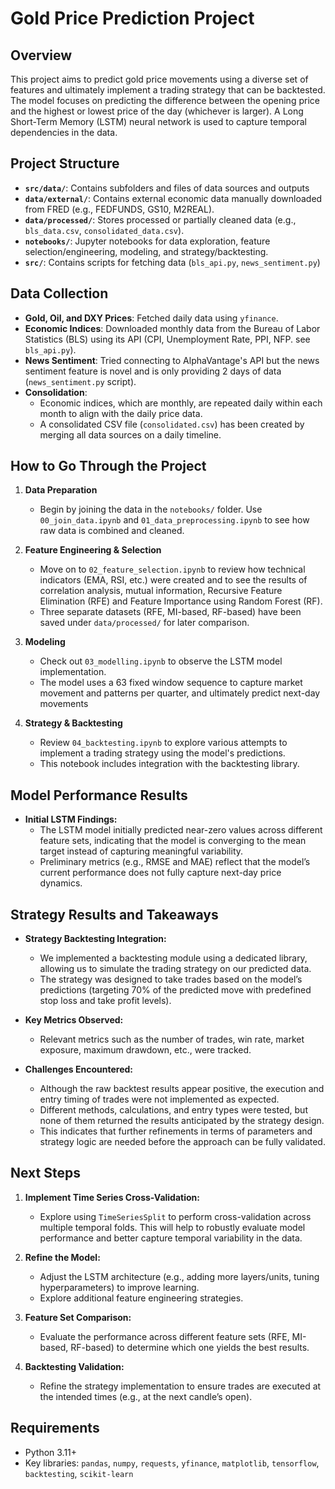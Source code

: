 # Gold Price Prediction Project

## Overview

This project aims to predict gold price movements using a diverse set of features and ultimately implement a trading strategy that can be backtested. The model focuses on predicting the difference between the opening price and the highest or lowest price of the day (whichever is larger). A Long Short-Term Memory (LSTM) neural network is used to capture temporal dependencies in the data.

## Project Structure

- **`src/data/`**: Contains subfolders and files of data sources and outputs
- **`data/external/`**: Contains external economic data manually downloaded from FRED (e.g., FEDFUNDS, GS10, M2REAL).
- **`data/processed/`**: Stores processed or partially cleaned data (e.g., `bls_data.csv`, `consolidated_data.csv`).
- **`notebooks/`**: Jupyter notebooks for data exploration, feature selection/engineering, modeling, and strategy/backtesting.
- **`src/`**: Contains scripts for fetching data (`bls_api.py`, `news_sentiment.py`)

## Data Collection

- **Gold, Oil, and DXY Prices**: Fetched daily data using `yfinance`.
- **Economic Indices**: Downloaded monthly data from the Bureau of Labor Statistics (BLS) using its API (CPI, Unemployment Rate, PPI, NFP. see `bls_api.py`).
- **News Sentiment**: Tried connecting to AlphaVantage's API but the news sentiment feature is novel and is only providing 2 days of data (`news_sentiment.py` script).  
- **Consolidation**:  
  - Economic indices, which are monthly, are repeated daily within each month to align with the daily price data.  
  - A consolidated CSV file (`consolidated.csv`) has been created by merging all data sources on a daily timeline.

## How to Go Through the Project

1. **Data Preparation**  
   - Begin by joining the data in the `notebooks/` folder. Use `00_join_data.ipynb` and `01_data_preprocessing.ipynb` to see how raw data is combined and cleaned.

2. **Feature Engineering & Selection**  
   - Move on to `02_feature_selection.ipynb` to review how technical indicators (EMA, RSI, etc.) were created and to see the results of correlation analysis, mutual information, Recursive Feature Elimination (RFE) and Feature Importance using Random Forest (RF).  
   - Three separate datasets (RFE, MI-based, RF-based) have been saved under `data/processed/` for later comparison.

3. **Modeling**  
   - Check out `03_modelling.ipynb` to observe the LSTM model implementation.  
   - The model uses a 63 fixed window sequence to capture market movement and patterns per quarter, and ultimately predict next-day movements

4. **Strategy & Backtesting**  
   - Review `04_backtesting.ipynb` to explore various attempts to implement a trading strategy using the model's predictions.  
   - This notebook includes integration with the backtesting library.

## Model Performance Results

- **Initial LSTM Findings:**  
  - The LSTM model initially predicted near-zero values across different feature sets, indicating that the model is converging to the mean target instead of capturing meaningful variability.
  - Preliminary metrics (e.g., RMSE and MAE) reflect that the model’s current performance does not fully capture next-day price dynamics.

## Strategy Results and Takeaways

- **Strategy Backtesting Integration:**  
  - We implemented a backtesting module using a dedicated library, allowing us to simulate the trading strategy on our predicted data.
  - The strategy was designed to take trades based on the model’s predictions (targeting 70% of the predicted move with predefined stop loss and take profit levels).

- **Key Metrics Observed:**  
  - Relevant metrics such as the number of trades, win rate, market exposure, maximum drawdown, etc., were tracked.
  
- **Challenges Encountered:**  
  - Although the raw backtest results appear positive, the execution and entry timing of trades were not implemented as expected.
  - Different methods, calculations, and entry types were tested, but none of them returned the results anticipated by the strategy design.  
  - This indicates that further refinements in terms of parameters and strategy logic are needed before the approach can be fully validated.

## Next Steps

1. **Implement Time Series Cross-Validation:**  
   - Explore using `TimeSeriesSplit` to perform cross-validation across multiple temporal folds. This will help to robustly evaluate model performance and better capture temporal variability in the data.

2. **Refine the Model:**  
   - Adjust the LSTM architecture (e.g., adding more layers/units, tuning hyperparameters) to improve learning.
   - Explore additional feature engineering strategies.

3. **Feature Set Comparison:**  
   - Evaluate the performance across different feature sets (RFE, MI-based, RF-based) to determine which one yields the best results.

4. **Backtesting Validation:**  
   - Refine the strategy implementation to ensure trades are executed at the intended times (e.g., at the next candle’s open).

## Requirements

- Python 3.11+
- Key libraries: `pandas`, `numpy`, `requests`, `yfinance`, `matplotlib`, `tensorflow`, `backtesting`, `scikit-learn`